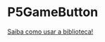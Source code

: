 # P5GameButton
[Saiba como usar a biblioteca!](https://zepetomorro.notion.site/P5GameButton-542f8a5547be449ebc393e83f8db96e3)
